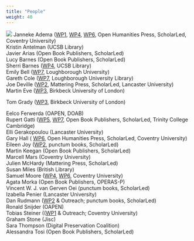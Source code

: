 ```yaml
---
title: "People"
weight: 40
---
```

![](/images/testphoto/Teamphoto.jpg)
Janneke Adema ([WP1](https://www.copim.ac.uk/work-package/wp1/), [WP4](https://www.copim.ac.uk/work-package/wp4/), [WP6](https://www.copim.ac.uk/work-package/wp6/), Open Humanities Press, ScholarLed, Coventry University)  
Kristin Antelman (UCSB Library)  
Javier Arias (Open Book Publishers, ScholarLed)  
Lucy Barnes (Open Book Publishers, ScholarLed)  
Sherri Barnes ([WP4](https://www.copim.ac.uk/work-package/wp4/), UCSB Library)  
Emily Bell ([WP7](https://www.copim.ac.uk/work-package/wp7/), Loughborough University)  
Gareth Cole ([WP7](https://www.copim.ac.uk/work-package/wp7/), Loughborough University Library)  
Joe Deville ([WP2](https://www.copim.ac.uk/work-package/wp2/), Mattering Press, ScholarLed, Lancaster University)   
Martin Eve ([WP3](https://www.copim.ac.uk/work-package/wp3/), Birkbeck University of London)

Tom Grady ([WP3](https://www.copim.ac.uk/work-package/wp3/), Birkbeck University of London) 

Eelco Ferwerda (OAPEN, DOAB)  
Rupert Gatti ([WP5](https://www.copim.ac.uk/work-package/wp5/), [WP7](https://www.copim.ac.uk/work-package/wp7/), Open Book Publishers, ScholarLed, Trinity College Cambridge)  
Elli Gerakopoulou (Lancaster University)  
Gary Hall ( [WP6](https://www.copim.ac.uk/work-package/wp6/), Open Humanities Press, ScholarLed, Coventry University)  
Eileen Joy ([WP2](https://www.copim.ac.uk/work-package/wp2/), punctum books, ScholarLed)   
Martin Keegan (Open Book Publishers, ScholarLed)  
Marcell Mars (Coventry University)  
Julien McHardy (Mattering Press, ScholarLed)  
Susan Miles (British Library)  
Samuel Moore ([WP4](https://www.copim.ac.uk/work-package/wp4/), [WP6](https://www.copim.ac.uk/work-package/wp6/), Coventry University)  
Agata Morka (Open Book Publishers, OPERAS-P)  
Vincent W. J. van Gerven Oei (punctum books, ScholarLed)    
Izabella Penier (Lancaster University)  
Dan Rudmann ([WP2](https://www.copim.ac.uk/work-package/wp2/) & Outreach; punctum books, ScholarLed)  
Ronald Snijder (OAPEN)  
Tobias Steiner (([WP1](https://www.copim.ac.uk/work-package/wp1/)  & Outreach; Coventry University)  
Graham Stone (Jisc)  
Sara Thompson (Digital Preservation Coalition)  
Alessandra Tosi (Open Book Publishers, ScholarLed)  
